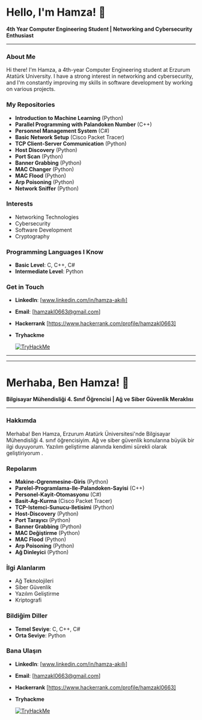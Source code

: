 
# Hello, I'm Hamza! 👋

**4th Year Computer Engineering Student | Networking and Cybersecurity Enthusiast**

---

### About Me

Hi there! I'm Hamza, a 4th-year Computer Engineering student at Erzurum Atatürk University. I have a strong interest in networking and cybersecurity, and I'm constantly improving my skills in software development by working on various projects.

### My Repositories

- **Introduction to Machine Learning** (Python)
- **Parallel Programming with Palandoken Number** (C++)
- **Personnel Management System** (C#)
- **Basic Network Setup** (Cisco Packet Tracer)
- **TCP Client-Server Communication** (Python)
- **Host Discovery** (Python)
- **Port Scan** (Python)
- **Banner Grabbing** (Python)
- **MAC Changer** (Python)
- **MAC Flood** (Python)
- **Arp Poisoning** (Python)
- **Network Sniffer** (Python)


### Interests

- Networking Technologies
- Cybersecurity
- Software Development
- Cryptography
### Programming Languages I Know

- **Basic Level**: C, C++, C#
- **Intermediate Level**: Python

### Get in Touch

- **LinkedIn**: [www.linkedin.com/in/hamza-akıllı]

- **Email**: [hamzakl0663@gmail.com]

- **Hackerrank** [https://www.hackerrank.com/profile/hamzakl0663]

  
- **Tryhackme**
  

  [![TryHackMe](https://tryhackme-badges.s3.amazonaws.com/hamzakl.png)](https://tryhackme.com/p/hamzakl)

---

----------------------------------------------------------------------------------------------
# Merhaba, Ben Hamza! 👋

**Bilgisayar Mühendisliği 4. Sınıf Öğrencisi | Ağ ve Siber Güvenlik Meraklısı**

---

### Hakkımda

Merhaba! Ben Hamza, Erzurum Atatürk Üniversitesi'nde Bilgisayar Mühendisliği 4. sınıf öğrencisiyim. Ağ ve siber güvenlik konularına büyük bir ilgi duyuyorum. Yazılım geliştirme alanında kendimi sürekli olarak geliştiriyorum .

### Repolarım

- **Makine-Ogrenmesine-Giris** (Python)
- **Parelel-Programlama-Ile-Palandoken-Sayisi** (C++)
- **Personel-Kayit-Otomasyonu** (C#)
- **Basit-Ag-Kurma** (Cisco Packet Tracer)
- **TCP-Istemci-Sunucu-Iletisimi** (Python)
- **Host-Discovery** (Python)
- **Port Tarayıcı** (Python)
- **Banner Grabbing** (Python)
- **MAC Değiştirme** (Python)
- **MAC Flood** (Python)
- **Arp Poisoning** (Python)
- **Ağ Dinleyici** (Python)


  
### İlgi Alanlarım

- Ağ Teknolojileri
- Siber Güvenlik
- Yazılım Geliştirme
- Kriptografi 
### Bildiğim Diller

- **Temel Seviye**: C, C++, C#
- **Orta Seviye**: Python

### Bana Ulaşın

- **LinkedIn**: [www.linkedin.com/in/hamza-akıllı]

- **Email**: [hamzakl0663@gmail.com]


- **Hackerrank** [https://www.hackerrank.com/profile/hamzakl0663]

- **Tryhackme**
  
  [![TryHackMe](https://tryhackme-badges.s3.amazonaws.com/hamzakl.png)](https://tryhackme.com/p/hamzakl)




<!---
Hamzaakl/Hamzaakl is a ✨ special ✨ repository because its `README.md` (this file) appears on your GitHub profile.
You can click the Preview link to take a look at your changes.
--->
